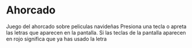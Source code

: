 # Ahorcado

Juego del ahorcado sobre peliculas navideñas
Presiona una tecla o apreta las letras que aparecen en la pantalla.
Si las teclas de la pantalla aparecen en rojo significa que ya has usado la letra
